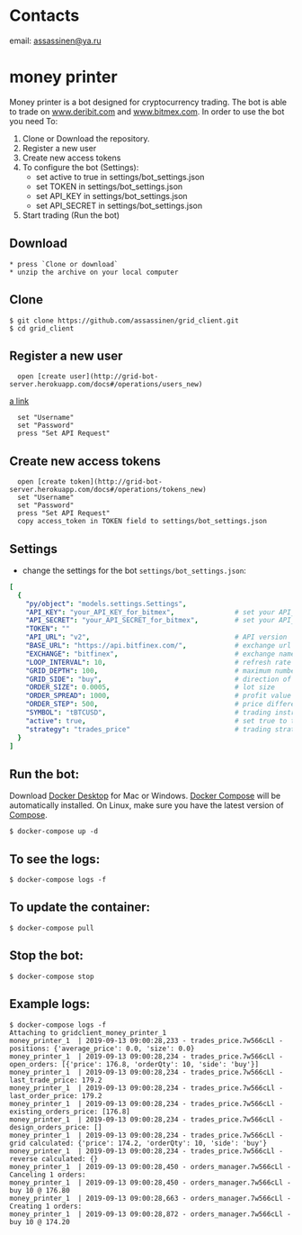 # Сontacts
email: assassinen@ya.ru

# money printer
Money printer is a bot designed for cryptocurrency trading. The bot is able to trade on www.deribit.com and www.bitmex.com. In order to use the bot you need To:
1. Clone or Download the repository.
2. Register a new user
3. Create new access tokens
4. To configure the bot (Settings):
    * set active to true in settings/bot_settings.json
    * set TOKEN in settings/bot_settings.json
    * set API_KEY in settings/bot_settings.json
    * set API_SECRET in settings/bot_settings.json
5. Start trading (Run the bot)


## Download
    * press `Clone or download`
    * unzip the archive on your local computer

## Clone
    $ git clone https://github.com/assassinen/grid_client.git
    $ cd grid_client

## Register a new user
      open [create user](http://grid-bot-server.herokuapp.com/docs#/operations/users_new)
[a link](https://github.com/user/repo/blob/branch/other_file.md)

      set "Username"
      set "Password"
      press "Set API Request"

## Create new access tokens
      open [create token](http://grid-bot-server.herokuapp.com/docs#/operations/tokens_new)
      set "Username"
      set "Password"
      press "Set API Request"
      сopy access_token in TOKEN field to settings/bot_settings.json

## Settings 
* change the settings for the bot `settings/bot_settings.json`:
```yaml
[
  {
    "py/object": "models.settings.Settings",
    "API_KEY": "your_API_KEY_for_bitmex",               # set your API_KEY
    "API_SECRET": "your_API_SECRET_for_bitmex",         # set your API_SECRET
    "TOKEN": ""
    "API_URL": "v2",                                    # API version
    "BASE_URL": "https://api.bitfinex.com/",            # exchange url (e.g https://www.bitmex.com, https://www.deribit.com)
    "EXCHANGE": "bitfinex",                             # exchange name (e.g bitmex, deribit)
    "LOOP_INTERVAL": 10,                                # refresh rate in seconds
    "GRID_DEPTH": 100,                                  # maximum number of orders
    "GRID_SIDE": "buy",                                 # direction of orders to close a position
    "ORDER_SIZE": 0.0005,                               # lot size
    "ORDER_SPREAD": 1000,                               # profit value from each order
    "ORDER_STEP": 500,                                  # price difference between orders
    "SYMBOL": "tBTCUSD",                                # trading instrument
    "active": true,                                     # set true to the robot worked
    "strategy": "trades_price"                          # trading strategy name
  }
]
 ```

## Run the bot:
Download [Docker Desktop](https://www.docker.com/products/docker-desktop) for Mac or Windows. [Docker Compose](https://docs.docker.com/compose) will be automatically installed. On Linux, make sure you have the latest version of [Compose](https://docs.docker.com/compose/install/). 

    $ docker-compose up -d
    
## To see the logs:
    $ docker-compose logs -f
    
## To update the container:
    $ docker-compose pull

## Stop the bot:
    $ docker-compose stop
    
## Example logs:
```
$ docker-compose logs -f
Attaching to gridclient_money_printer_1
money_printer_1  | 2019-09-13 09:00:28,233 - trades_price.7w566cLl - positions: {'average_price': 0.0, 'size': 0.0}
money_printer_1  | 2019-09-13 09:00:28,234 - trades_price.7w566cLl - open_orders: [{'price': 176.8, 'orderQty': 10, 'side': 'buy'}]
money_printer_1  | 2019-09-13 09:00:28,234 - trades_price.7w566cLl - last_trade_price: 179.2
money_printer_1  | 2019-09-13 09:00:28,234 - trades_price.7w566cLl - last_order_price: 179.2
money_printer_1  | 2019-09-13 09:00:28,234 - trades_price.7w566cLl - existing_orders_price: [176.8]
money_printer_1  | 2019-09-13 09:00:28,234 - trades_price.7w566cLl - design_orders_price: []
money_printer_1  | 2019-09-13 09:00:28,234 - trades_price.7w566cLl - grid calculated: {'price': 174.2, 'orderQty': 10, 'side': 'buy'}
money_printer_1  | 2019-09-13 09:00:28,234 - trades_price.7w566cLl - reverse calculated: {}
money_printer_1  | 2019-09-13 09:00:28,450 - orders_manager.7w566cLl - Canceling 1 orders:
money_printer_1  | 2019-09-13 09:00:28,450 - orders_manager.7w566cLl -  buy 10 @ 176.80
money_printer_1  | 2019-09-13 09:00:28,663 - orders_manager.7w566cLl - Creating 1 orders:
money_printer_1  | 2019-09-13 09:00:28,872 - orders_manager.7w566cLl -  buy 10 @ 174.20
````
